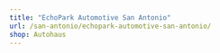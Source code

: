 ```yaml
---
title: "EchoPark Automotive San Antonio"
url: /san-antonio/echopark-automotive-san-antonio/
shop: Autohaus
---
```

